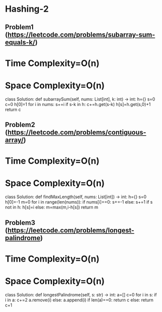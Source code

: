 # Hashing-2

## Problem1 (https://leetcode.com/problems/subarray-sum-equals-k/)
# Time Complexity=O(n)
# Space Complexity=O(n)
class Solution:
    def subarraySum(self, nums: List[int], k: int) -> int:
        h={}
        s=0
        c=0
        h[0]=1
        for i in nums:
            s+=i
            if s-k in h:
                c+=h.get(s-k)
            h[s]=h.get(s,0)+1
        return c
            
            


## Problem2 (https://leetcode.com/problems/contiguous-array/)
# Time Complexity=O(n)
# Space Complexity=O(n)
class Solution:
    def findMaxLength(self, nums: List[int]) -> int:
        h={}
        s=0
        h[0]=-1
        m=0
        for i in range(len(nums)):
            if nums[i]==0:
                s+=-1
            else:
                s+=1
            if s not in h:
                h[s]=i
            else:
                m=max(m,i-h[s])
        return m
                

## Problem3 (https://leetcode.com/problems/longest-palindrome)
# Time Complexity=O(n)
# Space Complexity=O(n)
class Solution:
    def longestPalindrome(self, s: str) -> int:
        a=[]
        c=0
        for i in s:
            if i in a:
                c+=2
                a.remove(i)
            else:
                a.append(i)
        if len(a)==0:
            return c
        else:
            return c+1
